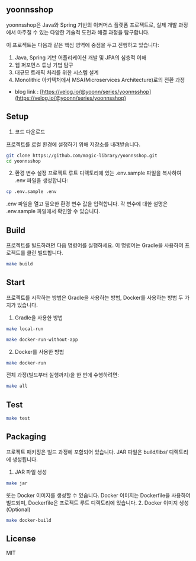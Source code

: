 ## yoonnsshop
yoonnsshop은 Java와 Spring 기반의 이커머스 플랫폼 프로젝트로, 실제 개발 과정에서 마주칠 수 있는 다양한 기술적 도전과 해결 과정을 탐구합니다.

이 프로젝트는 다음과 같은 핵심 영역에 중점을 두고 진행하고 있습니다:

1. Java, Spring 기반 어플리케이션 개발 및 JPA의 심층적 이해
2. 웹 퍼포먼스 튜닝 기법 탐구
3. 대규모 트래픽 처리를 위한 시스템 설계
4. Monolithic 아키텍처에서 MSA(Microservices Architecture)로의 전환 과정

- blog link : [https://velog.io/@yoonn/series/yoonnsshop](https://velog.io/@yoonn/series/yoonnsshop)
## Setup
1. 코드 다운로드 

프로젝트를 로컬 환경에 설정하기 위해 저장소를 내려받습니다.
```bash
git clone https://github.com/magic-library/yoonnsshop.git
cd yoonnsshop
```

2. 환경 변수 설정
프로젝트 루트 디렉토리에 있는 .env.sample 파일을 복사하여 .env 파일을 생성합니다:
```bash
cp .env.sample .env
```
.env 파일을 열고 필요한 환경 변수 값을 입력합니다. 각 변수에 대한 설명은 .env.sample 파일에서 확인할 수 있습니다.

## Build
프로젝트를 빌드하려면 다음 명령어를 실행하세요. 이 명령어는 Gradle을 사용하여 프로젝트를 클린 빌드합니다.
```bash
make build
```

## Start
프로젝트를 시작하는 방법은 Gradle을 사용하는 방법, Docker를 사용하는 방법 두 가지가 있습니다.

1. Gradle을 사용한 방법
```bash
make local-run
```

```bash
make docker-run-without-app
```


2. Docker를 사용한 방법
```bash
make docker-run
```

전체 과정(빌드부터 실행까지)을 한 번에 수행하려면:
```bash
make all
```

## Test
```bash
make test 
```

## Packaging
프로젝트 패키징은 빌드 과정에 포함되어 있습니다. JAR 파일은 build/libs/ 디렉토리에 생성됩니다.
1. JAR 파일 생성
```bash
make jar
```

또는 Docker 이미지를 생성할 수 있습니다. Docker 이미지는 Dockerfile을 사용하여 빌드되며, Dockerfile은 프로젝트 루트 디렉토리에 있습니다.
2. Docker 이미지 생성(Optional)
```bash
make docker-build
```

## License
MIT
